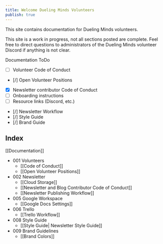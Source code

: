 ```yaml
---
title: Welcome Dueling Minds Volunteers
publish: true
---
```


This site contains documentation for Dueling Minds volunteers.

This site is a work in progress, not all sections posted are complete. Feel free to direct questions to administrators of the Dueling Minds volunteer Discord if anything is not clear.

Documentation ToDo
- [ ] Volunteer Code of Conduct
- [/] Open Volunteer Positions
- [x] Newsletter contributor Code of Conduct 
- [ ] Onboarding instructions
- [ ] Resource links (Discord, etc.)
- [/] Newsletter Workflow
- [/] Style Guide
- [/] Brand Guide
## Index

[[Documentation]]

- 001 Volunteers
	- [[Code of Conduct]]
	- [[Open Volunteer Positions]]
- 002 Newsletter
	- [[Cloud Storage]]
	- [[Newsletter and Blog Contributor Code of Conduct]]
	- [[Newsletter Publishing Workflow]]
- 005 Google Workspace
	- [[Google Docs Settings]]
- 006 Trello
	- [[Trello Workflow]]
- 008 Style Guide
	- [[Style Guide| Newsletter Style Guide]]
- 009 Brand Guidelines
	- [[Brand Colors]]

